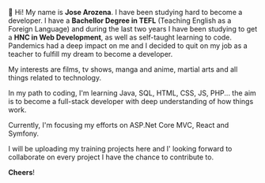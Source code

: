 👋 Hi! My name is <b>Jose Arozena</b>. I have been studying hard to become a developer. I have a <b>Bachellor Degree in TEFL</b> (Teaching English as a Foreign Language) and during
the last two years I have been studying to get a <b>HNC in Web Development</b>, as well as self-taught learning to code. Pandemics had a deep impact on me and I decided to quit on 
my job as a teacher to fulfill my dream to become a developer.

My interests are films, tv shows, manga and anime, martial arts and all things related to technology.

In my path to coding, I'm learning Java, SQL, HTML, CSS, JS, PHP... the aim is to become a full-stack developer with deep understanding of how things work.

Currently, I'm focusing my efforts on ASP.Net Core MVC, React and Symfony.

I will be uploading my training projects here and I' looking forward to collaborate on every project I have the chance to contribute to.

<b>Cheers</b>!

<!---
ArozenaDev/ArozenaDev is a ✨ special ✨ repository because its `README.md` (this file) appears on your GitHub profile.
You can click the Preview link to take a look at your changes.
--->
